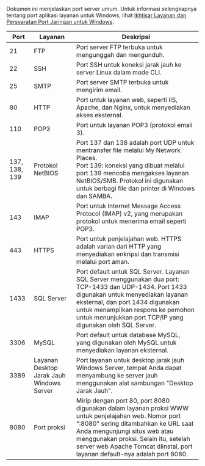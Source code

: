 
Dokumen ini menjelaskan port server umum. Untuk informasi selengkapnya tentang port aplikasi layanan untuk Windows, lihat [Ikhtisar Layanan dan Persyaratan Port Jaringan untuk Windows](https://support.microsoft.com/zh-cn/help/832017/service-overview-and-network-port-requirements-for-windows?spm=5176.7740724.2.3.omd4DB%3Fspm%3D5176.7740724.2.3.omd4DB).

| Port | Layanan | Deskripsi |
|---------|---------|---------|
| 21 | FTP | Port server FTP terbuka untuk mengunggah dan mengunduh. |
| 22 | SSH | Port SSH untuk koneksi jarak jauh ke server Linux dalam mode CLI. |
| 25 | SMTP | Port server SMTP terbuka untuk mengirim email. |
| 80 | HTTP | Port untuk layanan web, seperti IIS, Apache, dan Nginx, untuk menyediakan akses eksternal. |
| 110 | POP3 | Port untuk layanan POP3 (protokol email 3). |
| 137, 138, 139 | Protokol NetBIOS | Port 137 dan 138 adalah port UDP untuk mentransfer file melalui My Network Places. <br>Port 139: koneksi yang dibuat melalui port 139 mencoba mengakses layanan NetBIOS/SMB. Protokol ini digunakan untuk berbagi file dan printer di Windows dan SAMBA. |
| 143 | IMAP | Port untuk Internet Message Access Protocol (IMAP) v2, yang merupakan protokol untuk menerima email seperti POP3. |
| 443 | HTTPS | Port untuk penjelajahan web. HTTPS adalah varian dari HTTP yang menyediakan enkripsi dan transmisi melalui port aman. |
| 1433 | SQL Server | Port default untuk SQL Server. Layanan SQL Server menggunakan dua port: TCP-1433 dan UDP-1434. Port 1433 digunakan untuk menyediakan layanan eksternal, dan port 1434 digunakan untuk menampilkan respons ke pemohon untuk menunjukkan port TCP/IP yang digunakan oleh SQL Server. |
| 3306 | MySQL | Port default untuk database MySQL, yang digunakan oleh MySQL untuk menyediakan layanan eksternal. |
| 3389 | Layanan Desktop Jarak Jauh Windows Server | Port layanan untuk desktop jarak jauh Windows Server, tempat Anda dapat menyambung ke server jauh menggunakan alat sambungan "Desktop Jarak Jauh". |
| 8080 | Port proksi | Mirip dengan port 80, port 8080 digunakan dalam layanan proksi WWW untuk penjelajahan web. Nomor port ":8080" sering ditambahkan ke URL saat Anda mengunjungi situs web atau menggunakan proksi. Selain itu, setelah server web Apache Tomcat diinstal, port layanan default-nya adalah port 8080. |
